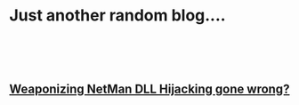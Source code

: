 <p><H1> Just another random blog.... <H1>  
<p>&nbsp</p>
<h2><a href="/weaponizing-netman">Weaponizing NetMan DLL Hijacking gone wrong?</a></h2>   

